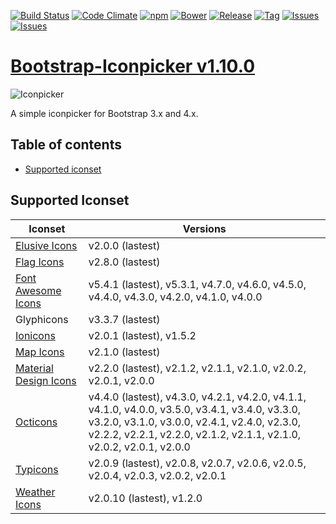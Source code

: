[![Build Status](https://travis-ci.org/victor-valencia/bootstrap-iconpicker.svg?branch=master)](https://travis-ci.org/victor-valencia/bootstrap-iconpicker)
[![Code Climate](https://codeclimate.com/github/victor-valencia/bootstrap-iconpicker/badges/gpa.svg)](https://codeclimate.com/github/victor-valencia/bootstrap-iconpicker)
[![npm](http://img.shields.io/npm/v/bootstrap-iconpicker.svg)](https://npmjs.org/package/bootstrap-iconpicker)
[![Bower](http://img.shields.io/bower/v/bootstrap-iconpicker.svg)](http://bower.io/search/?q=bootstrap-iconpicker)
[![Release](http://img.shields.io/github/release/victor-valencia/bootstrap-iconpicker.svg)](https://github.com/victor-valencia/bootstrap-iconpicker/releases)
[![Tag](http://img.shields.io/github/tag/victor-valencia/bootstrap-iconpicker.svg)](https://github.com/victor-valencia/bootstrap-iconpicker/tags)
[![Issues](http://img.shields.io/github/issues/victor-valencia/bootstrap-iconpicker.svg)](https://github.com/victor-valencia/bootstrap-iconpicker/issues?q=is%3Aopen)
[![Issues](http://img.shields.io/badge/license-MIT-red.svg)](https://github.com/victor-valencia/bootstrap-iconpicker/blob/master/LICENSE)

# [Bootstrap-Iconpicker v1.10.0](http://victor-valencia.github.io/bootstrap-iconpicker)
![Iconpicker](../bootstrap-iconpicker_4x.png)

A simple iconpicker for Bootstrap 3.x and 4.x.

## Table of contents
- [Supported iconset](#supported-iconset)

## Supported Iconset
| Iconset | Versions |
| --- | --- |
| [Elusive Icons](http://press.codes/downloads/elusive-icons-webfont/) | v2.0.0 (lastest) |
| [Flag Icons](http://flag-icon-css.lip.is/) | v2.8.0 (lastest) |
| [Font Awesome Icons](http://fontawesome.io/) | v5.4.1 (lastest), v5.3.1, v4.7.0, v4.6.0, v4.5.0, v4.4.0, v4.3.0, v4.2.0, v4.1.0, v4.0.0 |
| Glyphicons | v3.3.7 (lastest) |
| [Ionicons](http://ionicons.com/) | v2.0.1 (lastest), v1.5.2 |
| [Map Icons](http://map-icons.com/) | v2.1.0 (lastest) |
| [Material Design Icons](http://zavoloklom.github.io/material-design-iconic-font/) | v2.2.0 (lastest), v2.1.2, v2.1.1, v2.1.0, v2.0.2, v2.0.1, v2.0.0 |
| [Octicons](https://octicons.github.com/) | v4.4.0 (lastest), v4.3.0, v4.2.1, v4.2.0, v4.1.1, v4.1.0, v4.0.0, v3.5.0, v3.4.1, v3.4.0, v3.3.0, v3.2.0, v3.1.0, v3.0.0, v2.4.1, v2.4.0, v2.3.0, v2.2.2, v2.2.1, v2.2.0, v2.1.2, v2.1.1, v2.1.0, v2.0.2, v2.0.1, v2.0.0 |
| [Typicons](http://typicons.com) | v2.0.9 (lastest), v2.0.8, v2.0.7, v2.0.6, v2.0.5, v2.0.4, v2.0.3, v2.0.2, v2.0.1 |
| [Weather Icons](http://erikflowers.github.io/weather-icons/) | v2.0.10 (lastest), v1.2.0 |
